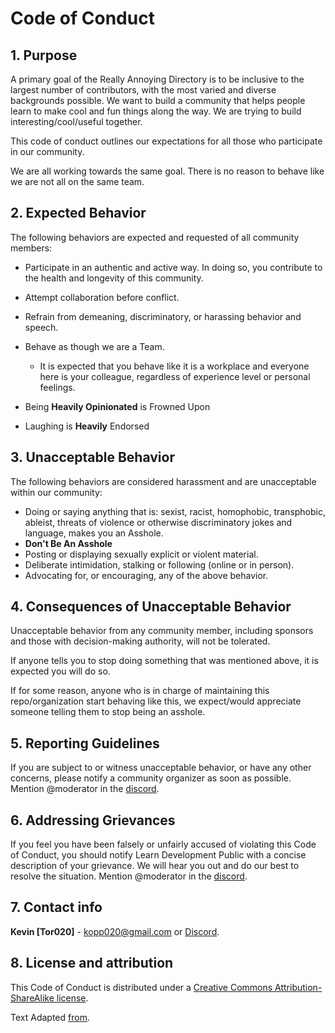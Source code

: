 # Code of Conduct

## 1. Purpose

A primary goal of the Really Annoying Directory is to be inclusive to the largest number of contributors, with the most varied and diverse backgrounds possible. We want to build a community that helps people learn to make cool and fun things along the way. We are trying to build interesting/cool/useful together.

This code of conduct outlines our expectations for all those who participate in our community.

We are all working towards the same goal. There is no reason to behave like we are not all on the same team.

## 2. Expected Behavior

The following behaviors are expected and requested of all community members:

*   Participate in an authentic and active way. In doing so, you contribute to the health and longevity of this community.
*   Attempt collaboration before conflict.
*   Refrain from demeaning, discriminatory, or harassing behavior and speech.
*   Behave as though we are a Team.
    
    * It is expected that you behave like it is a workplace and everyone here is your colleague, regardless of experience level or personal feelings.

*  Being **Heavily Opinionated** is Frowned Upon
*  Laughing is **Heavily** Endorsed


## 3. Unacceptable Behavior

The following behaviors are considered harassment and are unacceptable within our community:


*   Doing or saying anything that is: sexist, racist, homophobic, transphobic, ableist, threats of violence or otherwise discriminatory jokes and language, makes you an Asshole. 
*   **Don't Be An Asshole**
*   Posting or displaying sexually explicit or violent material.
*   Deliberate intimidation, stalking or following (online or in person).
*   Advocating for, or encouraging, any of the above behavior.

## 4. Consequences of Unacceptable Behavior

Unacceptable behavior from any community member, including sponsors and those with decision-making authority, will not be tolerated. 

If anyone tells you to stop doing something that was mentioned above, it is expected you will do so.

If for some reason, anyone who is in charge of maintaining this repo/organization start behaving like this, we expect/would appreciate someone telling them to stop being an asshole. 

## 5. Reporting Guidelines

If you are subject to or witness unacceptable behavior, or have any other concerns, please notify a community organizer as soon as possible. Mention @moderator in the [discord](https://discord.gg/ZeMcrJQ).


## 6. Addressing Grievances

If you feel you have been falsely or unfairly accused of violating this Code of Conduct, you should notify Learn Development Public with a concise description of your grievance. We will hear you out and do our best to resolve the situation. Mention @moderator in the [discord](https://discord.gg/ZeMcrJQ).

## 7. Contact info

**Kevin [Tor020]** - kopp020@gmail.com or [Discord](https://discord.gg/ZeMcrJQ).

## 8. License and attribution

This Code of Conduct is distributed under a [Creative Commons Attribution-ShareAlike license](http://creativecommons.org/licenses/by-sa/3.0/).

Text Adapted [from](http://citizencodeofconduct.org/).
